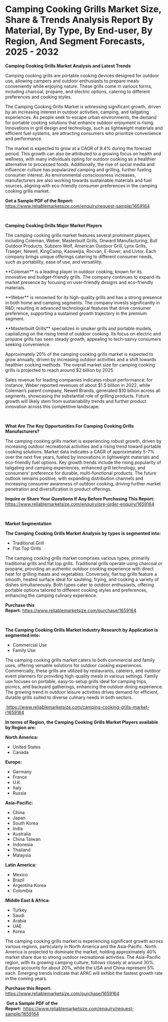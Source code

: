 <p><h1>Camping Cooking Grills Market Size, Share & Trends Analysis Report By Material, By Type, By End-user, By Region, And Segment Forecasts, 2025 - 2032</h1></p><p><strong>Camping Cooking Grills Market Analysis and Latest Trends</strong></p>
<p><p>Camping cooking grills are portable cooking devices designed for outdoor use, allowing campers and outdoor enthusiasts to prepare meals conveniently while enjoying nature. These grills come in various forms, including charcoal, propane, and electric options, catering to different preferences and cooking styles.</p><p>The Camping Cooking Grills Market is witnessing significant growth, driven by an increasing interest in outdoor activities, camping, and tailgating experiences. As people seek to escape urban environments, the demand for portable cooking solutions that enhance outdoor enjoyment is rising. Innovations in grill design and technology, such as lightweight materials and efficient fuel systems, are attracting consumers who prioritize convenience and performance.</p><p>The market is expected to grow at a CAGR of 9.4% during the forecast period. This growth can also be attributed to a growing focus on health and wellness, with many individuals opting for outdoor cooking as a healthier alternative to processed foods. Additionally, the rise of social media and influencer culture has popularized camping and grilling, further fueling consumer interest. As environmental consciousness increases, manufacturers are also working towards sustainable materials and fuel sources, aligning with eco-friendly consumer preferences in the camping cooking grills market.</p></p>
<p><strong>Get a Sample PDF of the Report:&nbsp;</strong> <a href="https://www.reliablemarketsize.com/enquiry/request-sample/1659164?utm_campaign=3193&utm_medium=2&utm_source=Github&utm_content=ia&utm_term=15042025&utm_id=camping-cooking-grills">https://www.reliablemarketsize.com/enquiry/request-sample/1659164</a></p>
<p>&nbsp;</p>
<p><strong>Camping Cooking Grills Major Market Players</strong></p>
<p><p>The camping cooking grills market features several prominent players, including Coleman, Weber, Masterbuilt Grills, Onward Manufacturing, Bull Outdoor Products, Subzero Wolf, American Outdoor Grill, Lynx Grills, Traeger, Newell, KingCamp, Kaoweijia, Rocvan, E-Rover, and Livtor. Each company brings unique offerings catering to different consumer needs, such as portability, ease of use, and versatility.</p><p>**Coleman** is a leading player in outdoor cooking, known for its innovative and budget-friendly grills. The company continues to expand its market presence by focusing on user-friendly designs and eco-friendly materials. </p><p>**Weber** is renowned for its high-quality grills and has a strong presence in both home and camping segments. The company invests significantly in R&D, resulting in advanced technological features that drive consumer preference, supporting a sustained growth trajectory in the premium segment.</p><p>**Masterbuilt Grills** specializes in smoker grills and portable models, capitalizing on the rising trend of outdoor cooking. Its focus on electric and propane grills has seen steady growth, appealing to tech-savvy consumers seeking convenience.</p><p>Approximately 20% of the camping cooking grills market is expected to grow annually, driven by increasing outdoor activities and a shift towards healthier cooking methods. The overall market size for camping cooking grills is projected to reach around $2 billion by 2025.</p><p>Sales revenue for leading companies indicates robust performance: for instance, Weber reported revenues of about $1.5 billion in 2022, while Coleman’s parent company, Newell Brands, generated $10 billion across all segments, showcasing the substantial role of grilling products. Future growth will likely stem from sustainability trends and further product innovation across this competitive landscape.</p></p>
<p>&nbsp;</p>
<p><strong>What Are The Key Opportunities For Camping Cooking Grills Manufacturers?</strong></p>
<p><p>The camping cooking grills market is experiencing robust growth, driven by increasing outdoor recreational activities and a rising trend toward portable cooking solutions. Market data indicates a CAGR of approximately 5-7% over the next five years, fueled by innovations in lightweight materials and eco-friendly fuel options. Key growth trends include the rising popularity of tailgating and camping experiences, enhanced grill technology, and consumers' preference for durable, multi-functional products. The future outlook remains positive, with expanding distribution channels and increasing consumer awareness of outdoor cooking, driving further market penetration and diversification in product offerings.</p></p>
<p><strong>Inquire or Share Your Questions If Any Before Purchasing This Report:</strong> <a href="https://www.reliablemarketsize.com/enquiry/pre-order-enquiry/1659164?utm_campaign=3193&utm_medium=2&utm_source=Github&utm_content=ia&utm_term=15042025&utm_id=camping-cooking-grills">https://www.reliablemarketsize.com/enquiry/pre-order-enquiry/1659164</a></p>
<p>&nbsp;</p>
<p><strong>Market Segmentation</strong></p>
<p><strong>The Camping Cooking Grills Market Analysis by types is segmented into:</strong></p>
<p><ul><li>Traditional Grill</li><li>Flat Top Grills</li></ul></p>
<p><p>The camping cooking grills market comprises various types, primarily traditional grills and flat top grills. Traditional grills operate using charcoal or propane, providing an authentic outdoor cooking experience with direct heat for grilling meats and vegetables. Conversely, flat top grills feature a smooth, heated surface ideal for sautéing, frying, and cooking a variety of dishes simultaneously. Both types cater to outdoor enthusiasts, offering portable options tailored to different cooking styles and preferences, enhancing the camping culinary experience.</p></p>
<p><strong>Purchase this Report:&nbsp;</strong><a href="https://www.reliablemarketsize.com/purchase/1659164?utm_campaign=3193&utm_medium=2&utm_source=Github&utm_content=ia&utm_term=15042025&utm_id=camping-cooking-grills">https://www.reliablemarketsize.com/purchase/1659164</a></p>
<p>&nbsp;</p>
<p><strong>The Camping Cooking Grills Market Industry Research by Application is segmented into:</strong></p>
<p><ul><li>Commercial Use</li><li>Family Use</li></ul></p>
<p><p>The camping cooking grills market caters to both commercial and family uses, offering versatile solutions for outdoor cooking experiences. Commercially, these grills are utilized by restaurants, caterers, and outdoor event planners for providing high-quality meals in various settings. Family use focuses on portable, easy-to-setup grills ideal for camping trips, picnics, and backyard gatherings, enhancing the outdoor dining experience. The growing trend in outdoor leisure activities drives demand for efficient, durable grills suited to diverse culinary needs in both sectors.</p></p>
<p><a href="https://www.reliablemarketsize.com/camping-cooking-grills-market-r1659164?utm_campaign=3193&utm_medium=2&utm_source=Github&utm_content=ia&utm_term=15042025&utm_id=camping-cooking-grills">&nbsp;https://www.reliablemarketsize.com/camping-cooking-grills-market-r1659164</a></p>
<p><strong>In terms of Region, the Camping Cooking Grills Market Players available by Region are:</strong></p>
<p>
    <p> <strong> North America: </strong>
        <ul>
            <li>United States</li>
            <li>Canada</li>
        </ul>
        </p> 
    <p> <strong> Europe: </strong>
        <ul>
            <li>Germany</li>
            <li>France</li>
            <li>U.K.</li>
            <li>Italy</li>
            <li>Russia</li>
        </ul>
        </p> 
    <p> <strong> Asia-Pacific: </strong>
        <ul>
            <li>China</li>
            <li>Japan</li>
            <li>South Korea</li>
            <li>India</li>
            <li>Australia</li>
            <li>China Taiwan</li>
            <li>Indonesia</li>
            <li>Thailand</li>
            <li>Malaysia</li>
        </ul>
        </p> 
    <p> <strong> Latin America: </strong>
        <ul>
            <li>Mexico</li>
            <li>Brazil</li>
            <li>Argentina Korea</li>
            <li>Colombia</li>
        </ul>
        </p> 
    <p> <strong> Middle East & Africa: </strong>
        <ul>
            <li>Turkey</li>
            <li>Saudi</li>
            <li>Arabia</li>
            <li>UAE</li>
            <li>Korea</li>
        </ul>
    </p>
    </p>
<p><p>The camping cooking grills market is experiencing significant growth across various regions, particularly in North America and the Asia-Pacific. North America is projected to dominate the market, holding approximately 40% market share due to strong outdoor recreational activities. The Asia-Pacific region, with its growing camping culture, follows closely at around 30%. Europe accounts for about 20%, while the USA and China represent 5% each. Emerging trends indicate that APAC will exhibit the fastest growth rate in the coming years.</p></p>
<p><strong>Purchase this Report: </strong><a href="https://www.reliablemarketsize.com/purchase/1659164?utm_campaign=3193&utm_medium=2&utm_source=Github&utm_content=ia&utm_term=15042025&utm_id=camping-cooking-grills">https://www.reliablemarketsize.com/purchase/1659164</a></p>
<p>&nbsp;<strong>Get a Sample PDF of the Report:&nbsp;&nbsp;</strong><a href="https://www.reliablemarketsize.com/enquiry/request-sample/1659164?utm_campaign=3193&utm_medium=2&utm_source=Github&utm_content=ia&utm_term=15042025&utm_id=camping-cooking-grills">https://www.reliablemarketsize.com/enquiry/request-sample/1659164</a></p>
<p><strong></strong></p>
<p><p></p><p></p><p></p></p>